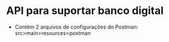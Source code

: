 # API para suportar banco digital

- Contém 2 arquivos de configurações do Postman: src>main>resources>postman
